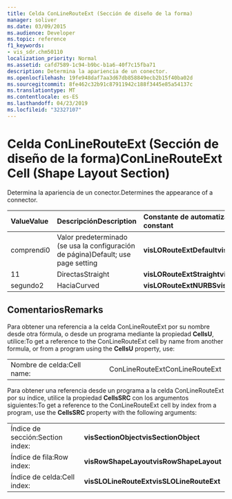 ```yaml
---
title: Celda ConLineRouteExt (Sección de diseño de la forma)
manager: soliver
ms.date: 03/09/2015
ms.audience: Developer
ms.topic: reference
f1_keywords:
- vis_sdr.chm50110
localization_priority: Normal
ms.assetid: cafd7589-1c94-b9bc-b1a6-40f7c15fba71
description: Determina la apariencia de un conector.
ms.openlocfilehash: 19fe948daf7aa3d67db858849ecb2b15f40ba02d
ms.sourcegitcommit: 8fe462c32b91c87911942c188f3445e85a54137c
ms.translationtype: MT
ms.contentlocale: es-ES
ms.lasthandoff: 04/23/2019
ms.locfileid: "32327107"
---
```

# <a name="conlinerouteext-cell-shape-layout-section"></a><span data-ttu-id="0e6b5-103">Celda ConLineRouteExt (Sección de diseño de la forma)</span><span class="sxs-lookup"><span data-stu-id="0e6b5-103">ConLineRouteExt Cell (Shape Layout Section)</span></span>

<span data-ttu-id="0e6b5-104">Determina la apariencia de un conector.</span><span class="sxs-lookup"><span data-stu-id="0e6b5-104">Determines the appearance of a connector.</span></span>
  
|<span data-ttu-id="0e6b5-105">**Value**</span><span class="sxs-lookup"><span data-stu-id="0e6b5-105">**Value**</span></span>|<span data-ttu-id="0e6b5-106">**Descripción**</span><span class="sxs-lookup"><span data-stu-id="0e6b5-106">**Description**</span></span>|<span data-ttu-id="0e6b5-107">**Constante de automatización**</span><span class="sxs-lookup"><span data-stu-id="0e6b5-107">**Automation constant**</span></span>|
|:-----|:-----|:-----|
| <span data-ttu-id="0e6b5-108">comprendi</span><span class="sxs-lookup"><span data-stu-id="0e6b5-108">0</span></span>  <br/> | <span data-ttu-id="0e6b5-109">Valor predeterminado (se usa la configuración de página)</span><span class="sxs-lookup"><span data-stu-id="0e6b5-109">Default; use page setting</span></span>  <br/> |<span data-ttu-id="0e6b5-110">**visLORouteExtDefault**</span><span class="sxs-lookup"><span data-stu-id="0e6b5-110">**visLORouteExtDefault**</span></span> <br/> |
| <span data-ttu-id="0e6b5-111">1</span><span class="sxs-lookup"><span data-stu-id="0e6b5-111">1</span></span>  <br/> | <span data-ttu-id="0e6b5-112">Directas</span><span class="sxs-lookup"><span data-stu-id="0e6b5-112">Straight</span></span>  <br/> |<span data-ttu-id="0e6b5-113">**visLORouteExtStraight**</span><span class="sxs-lookup"><span data-stu-id="0e6b5-113">**visLORouteExtStraight**</span></span> <br/> |
| <span data-ttu-id="0e6b5-114">segundo</span><span class="sxs-lookup"><span data-stu-id="0e6b5-114">2</span></span>  <br/> | <span data-ttu-id="0e6b5-115">Hacia</span><span class="sxs-lookup"><span data-stu-id="0e6b5-115">Curved</span></span>  <br/> |<span data-ttu-id="0e6b5-116">**visLORouteExtNURBS**</span><span class="sxs-lookup"><span data-stu-id="0e6b5-116">**visLORouteExtNURBS**</span></span> <br/> |
   
## <a name="remarks"></a><span data-ttu-id="0e6b5-117">Comentarios</span><span class="sxs-lookup"><span data-stu-id="0e6b5-117">Remarks</span></span>

<span data-ttu-id="0e6b5-118">Para obtener una referencia a la celda ConLineRouteExt por su nombre desde otra fórmula, o desde un programa mediante la propiedad
 **CellsU**, utilice:</span><span class="sxs-lookup"><span data-stu-id="0e6b5-118">To get a reference to the ConLineRouteExt cell by name from another formula, or from a program using the **CellsU** property, use:</span></span> 
  
|||
|:-----|:-----|
| <span data-ttu-id="0e6b5-119">Nombre de celda:</span><span class="sxs-lookup"><span data-stu-id="0e6b5-119">Cell name:</span></span>  <br/> | <span data-ttu-id="0e6b5-120">ConLineRouteExt</span><span class="sxs-lookup"><span data-stu-id="0e6b5-120">ConLineRouteExt</span></span>  <br/> |
   
<span data-ttu-id="0e6b5-121">Para obtener una referencia desde un programa a la celda ConLineRouteExt por su índice, utilice la propiedad **CellsSRC** con los argumentos siguientes:</span><span class="sxs-lookup"><span data-stu-id="0e6b5-121">To get a reference to the ConLineRouteExt cell by index from a program, use the **CellsSRC** property with the following arguments:</span></span> 
  
|||
|:-----|:-----|
| <span data-ttu-id="0e6b5-122">Índice de sección:</span><span class="sxs-lookup"><span data-stu-id="0e6b5-122">Section index:</span></span>  <br/> |<span data-ttu-id="0e6b5-123">**visSectionObject**</span><span class="sxs-lookup"><span data-stu-id="0e6b5-123">**visSectionObject**</span></span> <br/> |
| <span data-ttu-id="0e6b5-124">Índice de fila:</span><span class="sxs-lookup"><span data-stu-id="0e6b5-124">Row index:</span></span>  <br/> |<span data-ttu-id="0e6b5-125">**visRowShapeLayout**</span><span class="sxs-lookup"><span data-stu-id="0e6b5-125">**visRowShapeLayout**</span></span> <br/> |
| <span data-ttu-id="0e6b5-126">Índice de celda:</span><span class="sxs-lookup"><span data-stu-id="0e6b5-126">Cell index:</span></span>  <br/> |<span data-ttu-id="0e6b5-127">**visSLOLineRouteExt**</span><span class="sxs-lookup"><span data-stu-id="0e6b5-127">**visSLOLineRouteExt**</span></span> <br/> |
   

